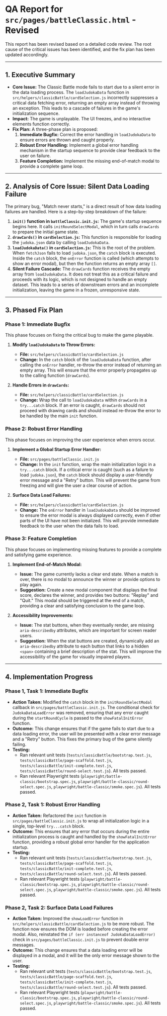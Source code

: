 # QA Report for `src/pages/battleClassic.html` - Revised

This report has been revised based on a detailed code review. The root cause of the critical issues has been identified, and the fix plan has been updated accordingly.

---

## 1. Executive Summary

- **Core Issue:** The Classic Battle mode fails to start due to a silent error in the data loading process. The `loadJudokaData` function in `src/helpers/classicBattle/cardSelection.js` incorrectly suppresses a critical data fetching error, returning an empty array instead of throwing an exception. This leads to a cascade of failures in the game's initialization sequence.
- **Impact:** The game is unplayable. The UI freezes, and no interactive elements function correctly.
- **Fix Plan:** A three-phase plan is proposed:
    1. **Immediate Bugfix:** Correct the error handling in `loadJudokaData` to ensure errors are thrown and caught properly.
    2. **Robust Error Handling:** Implement a global error handling mechanism in the startup sequence to provide clear feedback to the user on failure.
    3. **Feature Completion:** Implement the missing end-of-match modal to provide a complete game loop.

---

## 2. Analysis of Core Issue: Silent Data Loading Failure

The primary bug, "Match never starts," is a direct result of how data loading failures are handled. Here is a step-by-step breakdown of the failure:

1. **`init()` function in `battleClassic.init.js`:** The game's startup sequence begins here. It calls `initRoundSelectModal`, which in turn calls `drawCards` to prepare the initial game state.
2. **`drawCards()` in `cardSelection.js`:** This function is responsible for loading the `judoka.json` data by calling `loadJudokaData`.
3. **`loadJudokaData()` in `cardSelection.js`:** This is the root of the problem. When `fetchJson` fails to load `judoka.json`, the `catch` block is executed. Inside the `catch` block, the `onError` function is called (which attempts to show an error modal), but then the function returns an empty array `[]`.
4. **Silent Failure Cascade:** The `drawCards` function receives the empty array from `loadJudokaData`. It does not treat this as a critical failure and proceeds with its logic, which is not designed to handle an empty dataset. This leads to a series of downstream errors and an incomplete initialization, leaving the game in a frozen, unresponsive state.

---

## 3. Phased Fix Plan

### Phase 1: Immediate Bugfix

This phase focuses on fixing the critical bug to make the game playable.

1. **Modify `loadJudokaData` to Throw Errors:**
    - **File:** `src/helpers/classicBattle/cardSelection.js`
    - **Change:** In the `catch` block of the `loadJudokaData` function, after calling the `onError` handler, re-throw the error instead of returning an empty array. This will ensure that the error properly propagates up to the calling function (`drawCards`).

2. **Handle Errors in `drawCards`:**
    - **File:** `src/helpers/classicBattle/cardSelection.js`
    - **Change:** Wrap the call to `loadJudokaData` within `drawCards` in a `try...catch` block. If an error is caught, `drawCards` should not proceed with drawing cards and should instead re-throw the error to be handled by the main `init` function.

### Phase 2: Robust Error Handling

This phase focuses on improving the user experience when errors occur.

1. **Implement a Global Startup Error Handler:**
    - **File:** `src/pages/battleClassic.init.js`
    - **Change:** In the `init` function, wrap the main initialization logic in a `try...catch` block. If a critical error is caught (such as a failure to load `judoka.json`), the `catch` block should display a user-friendly error message and a "Retry" button. This will prevent the game from freezing and will give the user a clear course of action.

2. **Surface Data Load Failures:**
    - **File:** `src/helpers/classicBattle/cardSelection.js`
    - **Change:** The `onError` handler in `loadJudokaData` should be improved to ensure the error modal is always displayed correctly, even if other parts of the UI have not been initialized. This will provide immediate feedback to the user when the data fails to load.

### Phase 3: Feature Completion

This phase focuses on implementing missing features to provide a complete and satisfying game experience.

1. **Implement End-of-Match Modal:**
    - **Issue:** The game currently lacks a clear end state. When a match is over, there is no modal to announce the winner or provide options to play again.
    - **Suggestion:** Create a new modal component that displays the final score, declares the winner, and provides two buttons: "Replay" and "Quit." This modal should be triggered at the end of a match, providing a clear and satisfying conclusion to the game loop.

2. **Accessibility Improvements:**
    - **Issue:** The stat buttons, when they eventually render, are missing `aria-describedby` attributes, which are important for screen reader users.
    - **Suggestion:** When the stat buttons are created, dynamically add an `aria-describedby` attribute to each button that links to a hidden `<span>` containing a brief description of the stat. This will improve the accessibility of the game for visually impaired players.

---

## 4. Implementation Progress

### Phase 1, Task 1: Immediate Bugfix

- **Action Taken:** Modified the `catch` block in the `initRoundSelectModal` callback in `src/pages/battleClassic.init.js`. The conditional check for `JudokaDataLoadError` was removed, ensuring that any error caught during the `startRoundCycle` is passed to the `showFatalInitError` function.
- **Outcome:** This change ensures that if the game fails to start due to a data loading error, the user will be presented with a clear error message and a "Retry" button. This fixes the primary bug of the game silently failing.
- **Testing:**
    - Ran relevant unit tests (`tests/classicBattle/bootstrap.test.js`, `tests/classicBattle/page-scaffold.test.js`, `tests/classicBattle/init-complete.test.js`, `tests/classicBattle/round-select.test.js`). All tests passed.
    - Ran relevant Playwright tests (`playwright/battle-classic/bootstrap.spec.js`, `playwright/battle-classic/round-select.spec.js`, `playwright/battle-classic/smoke.spec.js`). All tests passed.

### Phase 2, Task 1: Robust Error Handling

- **Action Taken:** Refactored the `init` function in `src/pages/battleClassic.init.js` to wrap all initialization logic in a single, top-level `try...catch` block. 
- **Outcome:** This ensures that any error that occurs during the entire initialization process is caught and handled by the `showFatalInitError` function, providing a robust global error handler for the application startup.
- **Testing:**
    - Ran relevant unit tests (`tests/classicBattle/bootstrap.test.js`, `tests/classicBattle/page-scaffold.test.js`, `tests/classicBattle/init-complete.test.js`, `tests/classicBattle/round-select.test.js`). All tests passed.
    - Ran relevant Playwright tests (`playwright/battle-classic/bootstrap.spec.js`, `playwright/battle-classic/round-select.spec.js`, `playwright/battle-classic/smoke.spec.js`). All tests passed.

### Phase 2, Task 2: Surface Data Load Failures

- **Action Taken:** Improved the `showLoadError` function in `src/helpers/classicBattle/cardSelection.js` to be more robust. The function now ensures the DOM is loaded before creating the error modal. Also, reinstated the `if (err instanceof JudokaDataLoadError)` check in `src/pages/battleClassic.init.js` to prevent double error messages.
- **Outcome:** This change ensures that a data loading error will be displayed in a modal, and it will be the only error message shown to the user.
- **Testing:**
    - Ran relevant unit tests (`tests/classicBattle/bootstrap.test.js`, `tests/classicBattle/page-scaffold.test.js`, `tests/classicBattle/init-complete.test.js`, `tests/classicBattle/round-select.test.js`). All tests passed.
    - Ran relevant Playwright tests (`playwright/battle-classic/bootstrap.spec.js`, `playwright/battle-classic/round-select.spec.js`, `playwright/battle-classic/smoke.spec.js`). All tests passed.

